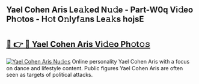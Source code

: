 ## Yael Cohen Aris Le𝚊𝚔ed N𝚞𝚍e - Part-W0q Vi𝚍eo Ph𝚘tos - H𝚘t O𝚗lyf𝚊ns Le𝚊𝚔s hojsE

# <h2><a href="http://hf5j8l.feru.top/?c=Yael+Cohen+Aris">🔗 👉 🔴 Yael Cohen Aris Vi𝚍𝚎o Ph𝚘t𝚘𝚜</a></h2>

[![Yael Cohen Aris Nu𝚍𝚎s](https://i.imgur.com/0TWrTi3.gif)](http://hf5j8l.feru.top/?c=Yael+Cohen+Aris)
Online personality Yael Cohen Aris with a focus on dance and lifestyle content. Public figures Yael Cohen Aris are often seen as targets of political attacks. 
